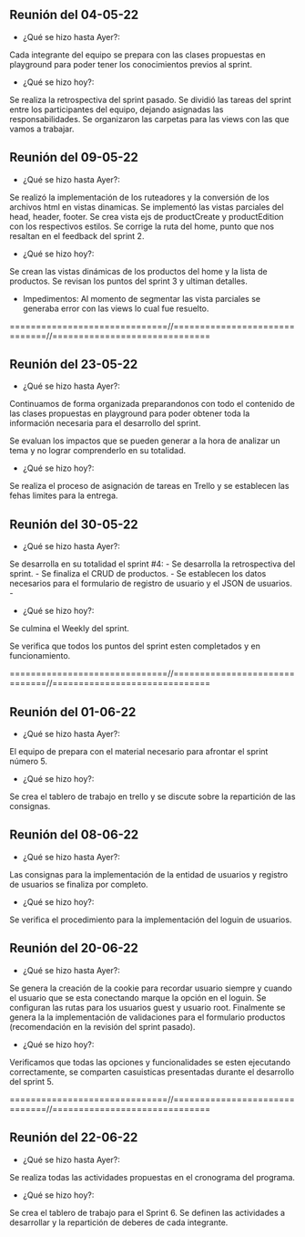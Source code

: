 ## Reunión del 04-05-22

- ¿Qué se hizo hasta Ayer?:

Cada integrante del equipo se prepara con las clases propuestas en playground para poder tener los conocimientos previos al sprint.

- ¿Qué se hizo hoy?:

Se realiza la retrospectiva del sprint pasado.
Se dividió las tareas del sprint entre los participantes del equipo, dejando asignadas las responsabilidades.
Se organizaron las carpetas para las views con las que vamos a trabajar.


## Reunión del 09-05-22

- ¿Qué se hizo hasta Ayer?:

Se realizó la implementación de los ruteadores y la conversión de los archivos html en vistas dinamicas.
Se implementó las vistas parciales del head, header, footer.
Se crea vista ejs de productCreate y productEdition con los respectivos estilos.
Se corrige la ruta del home, punto que nos resaltan en el feedback del sprint 2.

- ¿Qué se hizo hoy?:

Se crean las vistas dinámicas de los productos del home y la lista de productos.
Se revisan los puntos del sprint 3 y ultiman detalles.

- Impedimentos:
Al momento de segmentar las vista parciales se generaba error con las views lo cual fue resuelto.

==============================//==============================//==============================

## Reunión del 23-05-22
- ¿Qué se hizo hasta Ayer?:

Continuamos de forma organizada preparandonos con todo el contenido de las clases propuestas en playground para poder obtener toda la información necesaria para el desarrollo del sprint.

Se evaluan los impactos que se pueden generar a la hora de analizar un tema y no lograr comprenderlo en su totalidad.

- ¿Qué se hizo hoy?:

Se realiza el proceso de asignación de tareas en Trello y se establecen las fehas limites para la entrega.

## Reunión del 30-05-22
- ¿Qué se hizo hasta Ayer?:

Se desarrolla en su totalidad el sprint #4:
    - Se desarrolla la retrospectiva del sprint.
    - Se finaliza el CRUD de productos.
    - Se establecen los datos necesarios para el formulario de registro de usuario y el JSON de usuarios.
    - 
- ¿Qué se hizo hoy?:

Se culmina el Weekly del sprint.

Se verifica que todos los puntos del sprint esten completados y en funcionamiento.

==============================//==============================//==============================

## Reunión del 01-06-22

- ¿Qué se hizo hasta Ayer?:

El equipo de prepara con el material necesario para afrontar el sprint número 5.

- ¿Qué se hizo hoy?:

Se crea el tablero de trabajo en trello y se discute sobre la repartición de las consignas.

## Reunión del 08-06-22

- ¿Qué se hizo hasta Ayer?:

Las consignas para la implementación de la entidad de usuarios y registro de usuarios se finaliza por completo.

- ¿Qué se hizo hoy?:

Se verifica el procedimiento para la implementación del loguin de usuarios.

## Reunión del 20-06-22

- ¿Qué se hizo hasta Ayer?:

Se genera la creación de la cookie para recordar usuario siempre y cuando el usuario que se esta conectando marque la opción en el loguin. 
Se configuran las rutas para los usuarios guest y usuario root.
Finalmente se genera la la implementación de validaciones para el formulario productos (recomendación en la revisión del sprint pasado).

- ¿Qué se hizo hoy?:

Verificamos que todas las opciones y funcionalidades se esten ejecutando correctamente, se comparten casuisticas presentadas durante el desarrollo del sprint 5.

==============================//==============================//==============================

## Reunión del 22-06-22

- ¿Qué se hizo hasta Ayer?:

Se realiza todas las actividades propuestas en el cronograma del programa.

- ¿Qué se hizo hoy?:

Se crea el tablero de trabajo para el Sprint 6. Se definen las actividades a desarrollar y la repartición de deberes de cada integrante.

